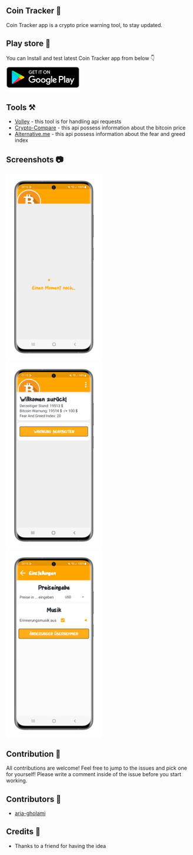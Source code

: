 ## Coin Tracker 💸
Coin Tracker app is a crypto price warning tool, to stay updated.


## Play store 🏪
You can Install and test latest Coin Tracker app from below 👇
<br>
<a href="https://github.com/ION-mobile/coin-tracker-app/milestone/1"><img src="documentation/images/play-store-logo.png" width="200" height="75"></a>

## Tools ⚒️
* [Volley](https://google.github.io/volley/) - this tool is for handling api requests
* [Crypto-Compare](https://min-api.cryptocompare.com/) - this api possess information about the bitcoin price
* [Alternative.me](https://api.alternative.me/) - this api possess information about the fear and greed index

## Screenshots 📷
<img src="/store/images/loading.png" width="260">  <img src="/store/images/main.png" width="260">  <img src="/store/images/settings.png" width="260">

## Contribution 🙌
All contributions are welcome! Feel free to jump to the issues and pick one for yourself! Please write a comment inside of the issue before you start working.

## Contributors 👻
* [aria-gholami](https://github.com/aria-gholami)

## Credits 🫶
* Thanks to a friend for having the idea